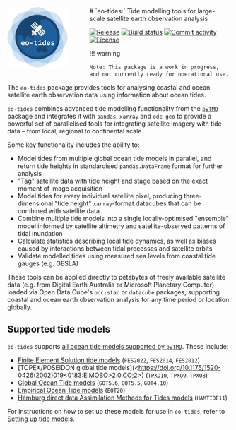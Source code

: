 <img style="float: left; margin: 0 50px 0 0;" src="assets/eo-tides-logo-256.png" width="136">
# `eo-tides:` Tide modelling tools for large-scale satellite earth observation analysis

[![Release](https://img.shields.io/github/v/release/GeoscienceAustralia/eo-tides)](https://img.shields.io/github/v/release/GeoscienceAustralia/eo-tides)
[![Build status](https://img.shields.io/github/actions/workflow/status/GeoscienceAustralia/eo-tides/main.yml?branch=main)](https://github.com/GeoscienceAustralia/eo-tides/actions/workflows/main.yml?query=branch%3Amain)
[![Commit activity](https://img.shields.io/github/commit-activity/m/GeoscienceAustralia/eo-tides)](https://img.shields.io/github/commit-activity/m/GeoscienceAustralia/eo-tides)
[![License](https://img.shields.io/github/license/GeoscienceAustralia/eo-tides)](https://img.shields.io/github/license/GeoscienceAustralia/eo-tides)

!!! warning

    Note: This package is a work in progress, and not currently ready for operational use.

The `eo-tides` package provides tools for analysing coastal and ocean satellite earth observation data using information about ocean tides.

`eo-tides` combines advanced tide modelling functionality from the [`pyTMD`](https://pytmd.readthedocs.io/en/latest/) package and integrates it with `pandas`, `xarray` and `odc-geo` to provide a powerful set of parallelised tools for integrating satellite imagery with tide data – from local, regional to continental scale.

Some key functionality includes the ability to:

- Model tides from multiple global ocean tide models in parallel, and return tide heights in standardised `pandas.DataFrame` format for further analysis
- "Tag" satellite data with tide height and stage based on the exact moment of image acquisition
- Model tides for every individual satellite pixel, producing three-dimensional "tide height" `xarray`-format datacubes that can be combined with satellite data
- Combine multiple tide models into a single locally-optimised "ensemble" model informed by satellite altimetry and satellite-observed patterns of tidal inundation
- Calculate statistics describing local tide dynamics, as well as biases caused by interactions between tidal processes and satellite orbits
- Validate modelled tides using measured sea levels from coastal tide gauges (e.g. GESLA)

These tools can be applied directly to petabytes of freely available satellite data (e.g. from Digital Earth Australia or Microsoft Planetary Computer) loaded via Open Data Cube's `odc-stac` or `datacube` packages, supporting coastal and ocean earth observation analysis for any time period or location globally.

## Supported tide models

`eo-tides` supports [all ocean tide models supported by `pyTMD`](https://pytmd.readthedocs.io/en/latest/getting_started/Getting-Started.html#model-database). These include:

- [Finite Element Solution tide models](https://doi.org/10.5194/os-2020-96) (`FES2022`, `FES2014`, `FES2012`)
- [TOPEX/POSEIDON global tide models](<https://doi.org/10.1175/1520-0426(2002)019<0183:EIMOBO>2.0.CO;2>) (`TPXO10`, `TPXO9`, `TPXO8`)
- [Global Ocean Tide models](https://doi.org/10.1002/2016RG000546) (`GOT5.6`, `GOT5.5`, `GOT4.10`)
- [Empirical Ocean Tide models](https://doi.org/10.5194/essd-13-3869-2021) (`EOT20`)
- [Hamburg direct data Assimilation Methods for Tides models](https://doi.org/10.1002/2013JC009766) (`HAMTIDE11`)

For instructions on how to set up these models for use in `eo-tides`, refer to [Setting up tide models](setup.md).
